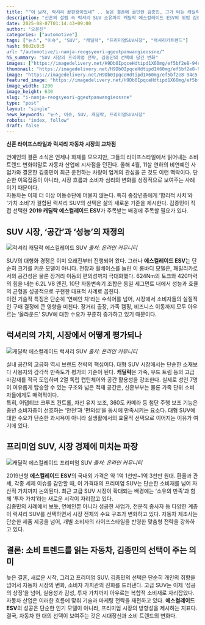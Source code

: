 ```yaml
---
title: "“이 남자, 럭셔리 끝판왕이었네” .. 늦은 결혼에 골인한 김종민, 그가 타는 캐딜락 에스컬레이드 정체에  ‘입이 떡’"
description: "신혼의 설렘 속 럭셔리 SUV 소유까지 캐딜락 에스컬레이드 ESV의 위엄 김종민이 선택한 진짜 이유는 ..."
date: 2025-08-07T01:14:43+09:00
author: "오은진"
categories: ["automotive"]
tags: ["뉴스", "이슈", "SUV", "캐딜락", "프리미엄SUV시장", "럭셔리카트렌드"]
hash: 96d2c0c5
url: "/automotive/i-namja-reogsyeori-ggeutpanwangieossne/"
h5_summary: "SUV 시장의 프리미엄 전략, 김종민의 선택에 담긴 변화"
images: ["https://imagedelivery.net/H9Db0IpqceHdtipd1X60mg/ef5bf2e8-94c5-4888-115a-733f73f5ba00/public", "https://imagedelivery.net/H9Db0IpqceHdtipd1X60mg/9be85aaf-f40e-4f57-1158-1cedd1d5c000/public", "https://imagedelivery.net/H9Db0IpqceHdtipd1X60mg/7642054b-1cb4-4521-f86c-7b104641af00/public", "https://imagedelivery.net/H9Db0IpqceHdtipd1X60mg/533093d4-a1ab-4973-a671-4d4bc4a47700/public"]
thumbnail: "https://imagedelivery.net/H9Db0IpqceHdtipd1X60mg/ef5bf2e8-94c5-4888-115a-733f73f5ba00/public"
image: "https://imagedelivery.net/H9Db0IpqceHdtipd1X60mg/ef5bf2e8-94c5-4888-115a-733f73f5ba00/public"
featured_image: "https://imagedelivery.net/H9Db0IpqceHdtipd1X60mg/ef5bf2e8-94c5-4888-115a-733f73f5ba00/public"
image_width: 1200
image_height: 630
slug: "i-namja-reogsyeori-ggeutpanwangieossne"
type: "post"
layout: "single"
news_keywords: "뉴스, 이슈, SUV, 캐딜락, 프리미엄SUV시장"
robots: "index, follow"
draft: false
---
```


**신혼 라이프스타일과 럭셔리 자동차 시장의 교차점**

연예인의 결혼 소식은 언제나 화제를 모으지만, 그들의 라이프스타일에서 읽어내는 소비 트렌드 변화야말로 자동차 산업에 시사점을 던진다. 올해 4월, 11살 연하의 비연예인 사업가와 결혼한 김종민이 최근 운전하는 차량이 업계의 관심을 끈 것도 이런 맥락이다. 단순한 이목집중이 아니라, 시장 흐름과 소비자 심리의 변화를 상징적으로 보여주는 사례이기 때문이다.  
자동차는 이제 더 이상 이동수단에 머물지 않는다. 특히 중장년층에게 ‘합리적 사치’와 ‘가치 소비’가 결합된 럭셔리 SUV의 선택은 삶의 새로운 기준을 제시한다. 김종민이 직접 선택한 **2019 캐딜락 에스컬레이드 ESV**가 주목받는 배경에 주목할 필요가 있다.

## SUV 시장, ‘공간’과 ‘성능’의 재정의

![럭셔리 캐딜락 에스컬레이드 SUV](https://imagedelivery.net/H9Db0IpqceHdtipd1X60mg/533093d4-a1ab-4973-a671-4d4bc4a47700/public)
*출처: 온라인 커뮤니티*


SUV의 대형화 경쟁은 이미 오래전부터 진행되어 왔다. 그러나 **에스컬레이드 ESV**는 단순히 크기를 키운 모델이 아니다. 전장과 휠베이스를 늘린 이 롱바디 모델은, 패밀리카로서의 공간성은 물론 장거리 이동의 편의성까지 극대화했다. 624Nm의 토크와 420마력의 힘을 내는 6.2L V8 엔진, 10단 자동변속기 조합은 동일 세그먼트 내에서 성능과 효율의 균형을 성공적으로 구현한 대표적 사례로 꼽힌다.  
이런 기술적 특징은 단순히 ‘연예인 차’라는 수식어를 넘어, 시장에서 소비자들의 실질적인 구매 결정에 큰 영향을 미친다. 장거리 출장, 가족 캠핑, 비즈니스 이동까지 모두 아우르는 ‘올라운드’ SUV에 대한 수요가 꾸준히 증가하고 있기 때문이다.

## 럭셔리의 가치, 시장에서 어떻게 평가되나

![캐딜락 에스컬레이드 럭셔리 SUV](https://imagedelivery.net/H9Db0IpqceHdtipd1X60mg/7642054b-1cb4-4521-f86c-7b104641af00/public)
*출처: 온라인 커뮤니티*


실내 공간의 고급화 역시 브랜드 전략의 핵심이다. 대형 SUV 시장에서는 단순한 소재보다 사용자의 감각적 만족도가 평가의 기준이 된다. **캐딜락**은 가죽, 우드 트림 등의 고급 마감재를 적극 도입하며 2열 독립 캡틴체어와 공간 활용성을 강조한다. 실제로 성인 7명이 여유롭게 탑승할 수 있는 구조와 넓은 적재 공간은, 신혼부부는 물론 가족 단위 소비자들에게도 매력적이다.  
특히, 어댑티브 크루즈 컨트롤, 차선 유지 보조, 360도 카메라 등 첨단 주행 보조 기능은 중년 소비자층이 선호하는 ‘안전’과 ‘편의성’을 동시에 만족시키는 요소다. 대형 SUV에 대한 수요가 단순한 과시욕이 아니라 실생활에서의 효율적 선택으로 이어지는 이유가 여기에 있다.

## 프리미엄 SUV, 시장 경제에 미치는 파장

![캐딜락 에스컬레이드 프리미엄 SUV](https://imagedelivery.net/H9Db0IpqceHdtipd1X60mg/9be85aaf-f40e-4f57-1158-1cedd1d5c000/public)
*출처: 온라인 커뮤니티*


2019년형 **에스컬레이드 ESV**의 국내외 가격은 약 1억 1천만~1억 3천만 원대. 환율과 관세, 각종 세제 이슈를 감안할 때, 이 가격대의 프리미엄 SUV는 단순한 소비재를 넘어 자산적 가치까지 논의된다. 최근 고급 SUV 시장이 확대되는 배경에는 ‘소유의 만족’과 함께 ‘투자 가치’라는 새로운 시각이 자리잡고 있다.  
김종민의 사례에서 보듯, 연예인뿐 아니라 성공한 사업가, 전문직 종사자 등 다양한 계층이 럭셔리 SUV를 선택하면서 시장 전체의 수요 구조가 변화하고 있다. 자동차 제조사는 단순한 제품 제공을 넘어, 개별 소비자의 라이프스타일을 반영한 맞춤형 전략을 강화하고 있다.

## 결론: 소비 트렌드를 읽는 자동차, 김종민의 선택이 주는 의미

늦은 결혼, 새로운 시작, 그리고 프리미엄 SUV. 김종민의 선택은 단순히 개인의 취향을 넘어서 자동차 시장의 변화, 소비자 가치관의 진화를 드러낸다. 고급 SUV는 이제 ‘성공의 상징’을 넘어, 실용성과 감성, 투자 가치까지 아우르는 복합적 소비재로 자리잡았다.  
자동차 산업은 이러한 흐름에 맞춰 기술과 마케팅 전략을 재편하고 있다. **에스컬레이드 ESV**의 성공은 단순한 인기 모델이 아니라, 프리미엄 시장의 방향성을 제시하는 지표다. 결국, 자동차 한 대의 선택이 보여주는 것은 시대정신과 소비 트렌드의 변화다.
